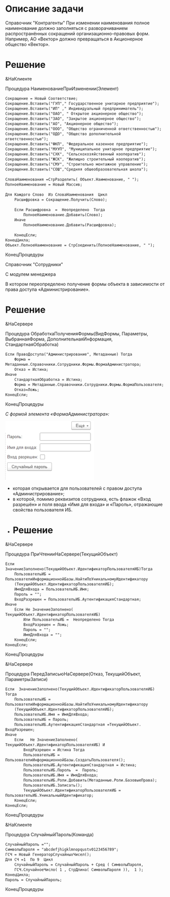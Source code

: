 # Описание задачи
Справочник "Контрагенты"
При изменении наименования полное наименование должно заполняться с разворачиванием распространённых сокращений организационно-правовых форм. Например, АО «Вектор» должно превращаться в Акционерное общество «Вектор».
# Решение
&НаКлиенте

Процедура НаименованиеПриИзменении(Элемент)

	Сокращение = Новый Соответствие;
	Сокращение.Вставить("ГУП"," Государственное унитарное предприятие");
	Сокращение.Вставить("ИП" ," Индивидуальный предприниматель");
	Сокращение.Вставить("ОАО", " Открытое акционерное общество");
	Сокращение.Вставить("ЗАО", "Закрытое акционерное общество");
	Сокращение.Вставить("АО", "Акционерное общество");
	Сокращение.Вставить("ООО", "Общество ограниченной ответственностью");
	Сокращение.Вставить("ОДО", "Общество дополнительной ответственностью");
	Сокращение.Вставить("ФКП", "Федеральное казенное предприятие");
	Сокращение.Вставить("МУУП", "Муниципальное унитарное предприятие");
	Сокращение.Вставить("СХК", "Сельскохозяйственный кооператив");
	Сокращение.Вставить("ЖСК", "Жилищно строительный кооператив");
	Сокращение.Вставить("СМУ", "Строительно монтажное управление");
	Сокращение.Вставить("СОШ","Средняя обшеобразовательная школа");
	
	СловаНаименования =СтрРазделить( Объект.Наименование, " ");
	ПолноеНаименование = Новый Массив;
	
	Для Каждого Слово  Из СловаНаименования  Цикл
		Расшифровка = Сокращение.Получить(Слово);
		
		Если Расшифровка  =  Неопределено  Тогда 
			ПолноеНаименование.Добавить(Слово);
		Иначе
			ПолноеНаименование.Добавить(Расшифровка);
			
		КонецЕсли;
	КонецЦикла;
	Объект.ПолноеНаименование = СтрСоединить(ПолноеНаименование, " ");
КонецПроцедуры

 Справочник "Сотрудники"

 С модулем менеджера 

В котором переопределено получение формы объекта в зависимости от права доступа «Администрирование».
# Решение
&НаСервере

Процедура ОбработкаПолученияФормы(ВидФормы, Параметры, ВыбраннаяФорма, ДополнительнаяИнформация, СтандартнаяОбработка)
	
	Если ПравоДоступа("Администрирование", Метаданные) Тогда
		Форма = Метаданные.Справочники.Сотрудники.Формы.ФормаАдминистратора;
		Отказ = Истина;
	Иначе
		СтандартнаяОбработка = Истина; 
		Форма = Метаданные.Справочники.Сотрудники.Формы.ФормаПользователя; 
		Отказ=Ложь;
	КонецЕсли;
	
КонецПроцедуры


*С формой элемента «ФормаАдминистратора»:*

![Форма Администратора](%D0%A4%D0%BE%D1%80%D0%BC%D0%B0%20%D0%B0%D0%B4%D0%BC%D0%B8%D0%BD%D0%B8%D1%81%D1%82%D1%80%D0%B0%D1%82%D0%BE%D1%80%D0%B0.png)

- которая открывается для пользователей с правом доступа «Администрирование»;
- в которой, помимо реквизитов сотрудника, есть флажок «Вход разрешён» и поля ввода «Имя для входа» и «Пароль», отражающие свойства пользователя ИБ.
- # Решение
 &НаСервере

Процедура ПриЧтенииНаСервере(ТекущийОбъект) 
	
	Если  ЗначениеЗаполнено(ТекущийОбъект.ИдентификаторПользователяИБ)Тогда	
		ПользовательИБ = ПользователиИнформационнойБазы.НайтиПоУникальномуИдентификатору
		(ТекущийОбъект.ИдентификаторПользователяИБ);
		ИмяДляВхода = ПользовательИБ.Имя;
		Пароль = "";
		ВходРазрешен = ПользовательИБ.АутентификацияСтандартная;
	Иначе
		Если Не ЗначениеЗаполнено( ТекущийОбъект.ИдентификаторПользователяИБ) 
			Или ПользовательИБ =  Неопределено Тогда
			ВходРазрешен = Ложь;
			Пароль = "";
			ИмяДляВхода = "";			
		КонецЕсли;
	КонецЕсли;
	
КонецПроцедуры

&НаСервере

Процедура ПередЗаписьюНаСервере(Отказ, ТекущийОбъект, ПараметрыЗаписи) 
	
	Если  ЗначениеЗаполнено(ТекущийОбъект.ИдентификаторПользователяИБ) Тогда	
		ПользовательИБ = ПользователиИнформационнойБазы.НайтиПоУникальномуИдентификатору
		(ТекущийОбъект.ИдентификаторПользователяИБ); 
		ПользовательИБ.Имя = ИмяДляВхода;
		ПользовательИБ = Пароль;
		ПользовательИБ.АутентификацияСтандартная =ТекущийОбъект. ВходРазрешен;
	Иначе
		Если   Не ЗначениеЗаполнено( ТекущийОбъект.ИдентификаторПользователяИБ) И 
			ВходРазрешен = Истина Тогда 
			ПользовательИБ = ПользователиИнформационнойБазы.СоздатьПользователя();
			ПользовательИБ.АутентификацияСтандартная = Истина;
			ПользовательИБ.Пароль  =  Пароль;
			ПользовательИБ.Имя = ИмяДляВхода;
			ПользовательИБ.Роли.Добавить(Метаданные.Роли.БазовыеПрава);
			ПользовательИБ.Записать();
			ТекущийОбъект.ИдентификаторПользователяИБ = ПользовательИБ.УникальныйИдентификатор;
		КонецЕсли;
	КонецЕсли; 
	
КонецПроцедуры

&НаКлиенте

Процедура СлучайныйПароль(Команда) 
	
	СлучайныйПароль ="";
	СимволыПароля = "abcdefjhigklmnopqustv0123456789";
	ГСЧ = Новый ГенераторСлучайныхЧисел();
	Для СЧ =1  По 9  Цикл
		СлучайныйПароль = СлучайныйПароль + Сред ( СимволыПароля, 
		ГСЧ.СлучайноеЧисло( 1 , СтрДлина( СимволыПароля )),  1 );
	КонецЦикла;
	Пароль = СлучайныйПароль;
	
КонецПроцедуры
